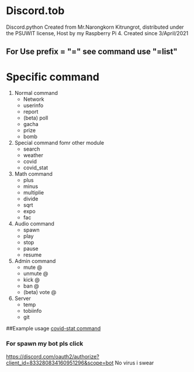 # Discord.tob
Discord.python 
Created from Mr.Narongkorn Kitrungrot, distributed under the PSUWIT license, Host by my Raspberry Pi 4.
Created since 3/April/2021

## For Use prefix = "=" see command use "=list"

# Specific command
1. Normal command
    * Network
    * userinfo
    * report
    * (beta) poll
    * gacha
    * prize
    * bomb
2. Special command fomr other module
    * search
    * weather
    * covid
    * covid_stat
3. Math command
    * plus
    * minus
    * multiplie
    * divide
    * sqrt
    * expo
    * fac
4. Audio command
    * spawn
    * play
    * stop
    * pause
    * resume
5. Admin command
    * mute @
    * unmute @
    * kick @
    * ban @
    * (beta) vote @
6. Server
    * temp 
    * tobiinfo
    * git

##Example usage
[covid-stat command](./docs/image/covid_stat.png)
### For spawn my bot pls click 
https://discord.com/oauth2/authorize?client_id=833280834160951296&scope=bot No virus i swear
